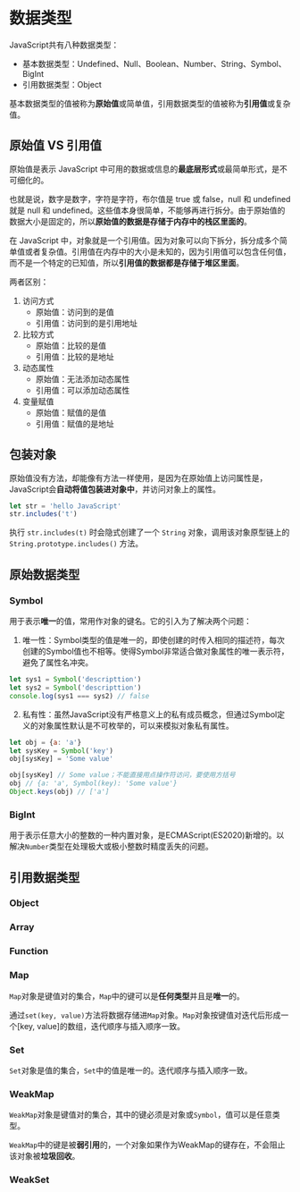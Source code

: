 # 数据类型
JavaScript共有八种数据类型：
- 基本数据类型：Undefined、Null、Boolean、Number、String、Symbol、BigInt
- 引用数据类型：Object

基本数据类型的值被称为**原始值**或简单值，引用数据类型的值被称为**引用值**或复杂值。
## 原始值 VS 引用值
原始值是表示 JavaScript 中可用的数据或信息的**最底层形式**或最简单形式，是不可细化的。

也就是说，数字是数字，字符是字符，布尔值是 true 或 false，null 和 undefined 就是 null 和 undefined。这些值本身很简单，不能够再进行拆分。由于原始值的数据大小是固定的，所以**原始值的数据是存储于内存中的栈区里面的**。

在 JavaScript 中，对象就是一个引用值。因为对象可以向下拆分，拆分成多个简单值或者复杂值。引用值在内存中的大小是未知的，因为引用值可以包含任何值，而不是一个特定的已知值，所以**引用值的数据都是存储于堆区里面**。

两者区别：
1. 访问方式
   - 原始值：访问到的是值
   - 引用值：访问到的是引用地址
2. 比较方式
   - 原始值：比较的是值
   - 引用值：比较的是地址
3. 动态属性
   - 原始值：无法添加动态属性
   - 引用值：可以添加动态属性
4. 变量赋值
   - 原始值：赋值的是值
   - 引用值：赋值的是地址

## 包装对象
原始值没有方法，却能像有方法一样使用，是因为在原始值上访问属性是，JavaScript会**自动将值包装进对象中**，并访问对象上的属性。
```javascript
let str = 'hello JavaScript'
str.includes('t')
```
执行 `str.includes(t)` 时会隐式创建了一个 `String` 对象，调用该对象原型链上的 `String.prototype.includes()` 方法。

## 原始数据类型
### Symbol
用于表示**唯一**的值，常用作对象的键名。它的引入为了解决两个问题：
1. 唯一性：Symbol类型的值是唯一的，即使创建的时传入相同的描述符，每次创建的Symbol值也不相等。使得Symbol非常适合做对象属性的唯一表示符，避免了属性名冲突。
  ```javascript
  let sys1 = Symbol('descripttion')
  let sys2 = Symbol('descripttion')
  console.log(sys1 === sys2) // false
  ```
2. 私有性：虽然JavaScript没有严格意义上的私有成员概念，但通过Symbol定义的对象属性默认是不可枚举的，可以来模拟对象私有属性。
  ```javascript
  let obj = {a: 'a'}
  let sysKey = Symbol('key')
  obj[sysKey] = 'Some value'

  obj[sysKey] // Some value；不能直接用点操作符访问，要使用方括号
  obj // {a: 'a', Symbol(key): 'Some value'}
  Object.keys(obj) // ['a']
  ```
### BigInt
用于表示任意大小的整数的一种内置对象，是ECMAScript(ES2020)新增的。以解决`Number`类型在处理极大或极小整数时精度丢失的问题。
## 引用数据类型
### Object
### Array
### Function
### Map
`Map`对象是键值对的集合，`Map`中的键可以是**任何类型**并且是**唯一**的。

通过`set(key, value)`方法将数据存储进`Map`对象。`Map`对象按键值对迭代后形成一个[key, value]的数组，迭代顺序与插入顺序一致。  
### Set
`Set`对象是值的集合，`Set`中的值是唯一的。迭代顺序与插入顺序一致。
### WeakMap
`WeakMap`对象是键值对的集合，其中的键必须是对象或`Symbol`，值可以是任意类型。

`WeakMap`中的键是被**弱引用**的，一个对象如果作为WeakMap的键存在，不会阻止该对象被**垃圾回收**。
### WeakSet